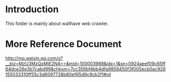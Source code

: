 # Introduction
This folder is mainly about wallhave web crawler.

# More Reference Document
http://mp.weixin.qq.com/s?__biz=MzU3MzQxMjE2NA==&mid=100003988&idx=1&sn=0924aeef09c85ff64dce26e3b7cabd99&chksm=7cc356bf4bb4dfa9856450f3f005ecb0ac926155033310ff55c3d6097728b80ef65d9c9cb2f1#rd
